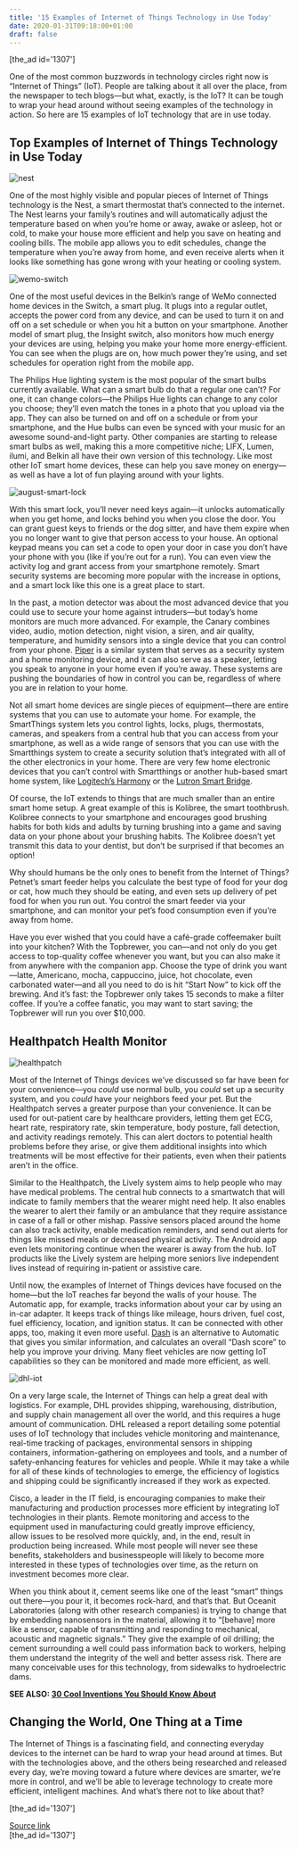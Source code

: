 ```yaml
---
title: '15 Examples of Internet of Things Technology in Use Today'
date: 2020-01-31T09:18:00+01:00
draft: false
---
```


\[the\_ad id='1307'\]  
  

  

One of the most common buzzwords in technology circles right now is “Internet of Things” (IoT). People are talking about it all over the place, from the newspaper to tech blogs—but what, exactly, is the IoT? It can be tough to wrap your head around without seeing examples of the technology in action. So here are 15 examples of IoT technology that are in use today.  

Top Examples of Internet of Things Technology in Use Today
----------------------------------------------------------

  
  

![nest](https://beebom.com/wp-content/uploads/2015/11/nest.jpg)

One of the most highly visible and popular pieces of Internet of Things technology is the Nest, a smart thermostat that’s connected to the internet. The Nest learns your family’s routines and will automatically adjust the temperature based on when you’re home or away, awake or asleep, hot or cold, to make your house more efficient and help you save on heating and cooling bills. The mobile app allows you to edit schedules, change the temperature when you’re away from home, and even receive alerts when it looks like something has gone wrong with your heating or cooling system.  

  

![wemo-switch](https://beebom.com/wp-content/uploads/2015/11/wemo-switch.jpg)

One of the most useful devices in the Belkin’s range of WeMo connected home devices in the Switch, a smart plug. It plugs into a regular outlet, accepts the power cord from any device, and can be used to turn it on and off on a set schedule or when you hit a button on your smartphone. Another model of smart plug, the Insight switch, also monitors how much energy your devices are using, helping you make your home more energy-efficient. You can see when the plugs are on, how much power they’re using, and set schedules for operation right from the mobile app.  

  

  

The Philips Hue lighting system is the most popular of the smart bulbs currently available. What can a smart bulb do that a regular one can’t? For one, it can change colors—the Philips Hue lights can change to any color you choose; they’ll even match the tones in a photo that you upload via the app. They can also be turned on and off on a schedule or from your smartphone, and the Hue bulbs can even be synced with your music for an awesome sound-and-light party. Other companies are starting to release smart bulbs as well, making this a more competitive niche; LIFX, Lumen, ilumi, and Belkin all have their own version of this technology. Like most other IoT smart home devices, these can help you save money on energy—as well as have a lot of fun playing around with your lights.  

  

![august-smart-lock](https://beebom.com/wp-content/uploads/2015/11/august-smart-lock.jpg)

With this smart lock, you’ll never need keys again—it unlocks automatically when you get home, and locks behind you when you close the door. You can grant guest keys to friends or the dog sitter, and have them expire when you no longer want to give that person access to your house. An optional keypad means you can set a code to open your door in case you don’t have your phone with you (like if you’re out for a run). You can even view the activity log and grant access from your smartphone remotely. Smart security systems are becoming more popular with the increase in options, and a smart lock like this one is a great place to start.

  
  

  
  

  

In the past, a motion detector was about the most advanced device that you could use to secure your home against intruders—but today’s home monitors are much more advanced. For example, the Canary combines video, audio, motion detection, night vision, a siren, and air quality, temperature, and humidity sensors into a single device that you can control from your phone. [Piper](https://www.amazon.com/Security-System-Immersive-Automation-Controls/dp/B00V0D0UM4) is a similar system that serves as a security system and a home monitoring device, and it can also serve as a speaker, letting you speak to anyone in your home even if you’re away. These systems are pushing the boundaries of how in control you can be, regardless of where you are in relation to your home.  

  

  

Not all smart home devices are single pieces of equipment—there are entire systems that you can use to automate your home. For example, the SmartThings system lets you control lights, locks, plugs, thermostats, cameras, and speakers from a central hub that you can access from your smartphone, as well as a wide range of sensors that you can use with the Smartthings system to create a security solution that’s integrated with all of the other electronics in your home. There are very few home electronic devices that you can’t control with Smartthings or another hub-based smart home system, like [Logitech’s Harmony](https://www.amazon.com/Logitech-915-000238-Smartphone-Entertainment-Automation/dp/B00N3RFC4Q) or the [Lutron Smart Bridge](https://www.amazon.com/Lutron-L-BDGPRO-WH-Temperatures-Programmed-Triathlon/dp/B00QH3N9FC/).  

  

  

Of course, the IoT extends to things that are much smaller than an entire smart home setup. A great example of this is Kolibree, the smart toothbrush. Kolibree connects to your smartphone and encourages good brushing habits for both kids and adults by turning brushing into a game and saving data on your phone about your brushing habits. The Kolibree doesn’t yet transmit this data to your dentist, but don’t be surprised if that becomes an option!  

  

  

Why should humans be the only ones to benefit from the Internet of Things? Petnet’s smart feeder helps you calculate the best type of food for your dog or cat, how much they should be eating, and even sets up delivery of pet food for when you run out. You control the smart feeder via your smartphone, and can monitor your pet’s food consumption even if you’re away from home.  

  

  
  

  

Have you ever wished that you could have a café-grade coffeemaker built into your kitchen? With the Topbrewer, you can—and not only do you get access to top-quality coffee whenever you want, but you can also make it from anywhere with the companion app. Choose the type of drink you want—latte, Americano, mocha, cappuccino, juice, hot chocolate, even carbonated water—and all you need to do is hit “Start Now” to kick off the brewing. And it’s fast: the Topbrewer only takes 15 seconds to make a filter coffee. If you’re a coffee fanatic, you may want to start saving; the Topbrewer will run you over $10,000.  

Healthpatch Health Monitor
--------------------------

  

![healthpatch](https://beebom.com/wp-content/uploads/2015/11/healthpatch.jpg)

Most of the Internet of Things devices we’ve discussed so far have been for your convenience—you _could_ use normal bulb, you _could_ set up a security system, and you _could_ have your neighbors feed your pet. But the Healthpatch serves a greater purpose than your convenience. It can be used for out-patient care by healthcare providers, letting them get ECG, heart rate, respiratory rate, skin temperature, body posture, fall detection, and activity readings remotely. This can alert doctors to potential health problems before they arise, or give them additional insights into which treatments will be most effective for their patients, even when their patients aren’t in the office.  

  

  

Similar to the Healthpatch, the Lively system aims to help people who may have medical problems. The central hub connects to a smartwatch that will indicate to family members that the wearer might need help. It also enables the wearer to alert their family or an ambulance that they require assistance in case of a fall or other mishap. Passive sensors placed around the home can also track activity, enable medication reminders, and send out alerts for things like missed meals or decreased physical activity. The Android app even lets monitoring continue when the wearer is away from the hub. IoT products like the Lively system are helping more seniors live independent lives instead of requiring in-patient or assistive care.  

  

  

Until now, the examples of Internet of Things devices have focused on the home—but the IoT reaches far beyond the walls of your house. The Automatic app, for example, tracks information about your car by using an in-car adapter. It keeps track of things like mileage, hours driven, fuel cost, fuel efficiency, location, and ignition status. It can be connected with other apps, too, making it even more useful. [Dash](https://dash.by/) is an alternative to Automatic that gives you similar information, and calculates an overall “Dash score” to help you improve your driving. Many fleet vehicles are now getting IoT capabilities so they can be monitored and made more efficient, as well.  

  

![dhl-iot](https://beebom.com/wp-content/uploads/2015/11/dhl-iot.jpg)

On a very large scale, the Internet of Things can help a great deal with logistics. For example, DHL provides shipping, warehousing, distribution, and supply chain management all over the world, and this requires a huge amount of communication. DHL released a report detailing some potential uses of IoT technology that includes vehicle monitoring and maintenance, real-time tracking of packages, environmental sensors in shipping containers, information-gathering on employees and tools, and a number of safety-enhancing features for vehicles and people. While it may take a while for all of these kinds of technologies to emerge, the efficiency of logistics and shipping could be significantly increased if they work as expected.

  
  

  
  

  

Cisco, a leader in the IT field, is encouraging companies to make their manufacturing and production processes more efficient by integrating IoT technologies in their plants. Remote monitoring and access to the equipment used in manufacturing could greatly improve efficiency, allow issues to be resolved more quickly, and, in the end, result in production being increased. While most people will never see these benefits, stakeholders and businesspeople will likely to become more interested in these types of technologies over time, as the return on investment becomes more clear.  

  

  

When you think about it, cement seems like one of the least “smart” things out there—you pour it, it becomes rock-hard, and that’s that. But Oceanit Laboratories (along with other research companies) is trying to change that by embedding nanosensors in the material, allowing it to “\[behave\] more like a sensor, capable of transmitting and responding to mechanical, acoustic and magnetic signals.” They give the example of oil drilling; the cement surrounding a well could pass information back to workers, helping them understand the integrity of the well and better assess risk. There are many conceivable uses for this technology, from sidewalks to hydroelectric dams.  

**SEE ALSO: [30 Cool Inventions You Should Know About](https://beebom.com/2015/08/cool-awesome-inventions)**  

Changing the World, One Thing at a Time
---------------------------------------

  

The Internet of Things is a fascinating field, and connecting everyday devices to the internet can be hard to wrap your head around at times. But with the technologies above, and the others being researched and released every day, we’re moving toward a future where devices are smarter, we’re more in control, and we’ll be able to leverage technology to create more efficient, intelligent machines. And what’s there not to like about that?  

  
  
\[the\_ad id='1307'\]  
  
[Source link](https://beebom.com/examples-of-internet-of-things-technology/)  
\[the\_ad id='1307'\]